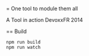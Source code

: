 = One tool to module them all

A Tool in action DevoxxFR 2014

== Build

```
npm run build
npm run watch
```